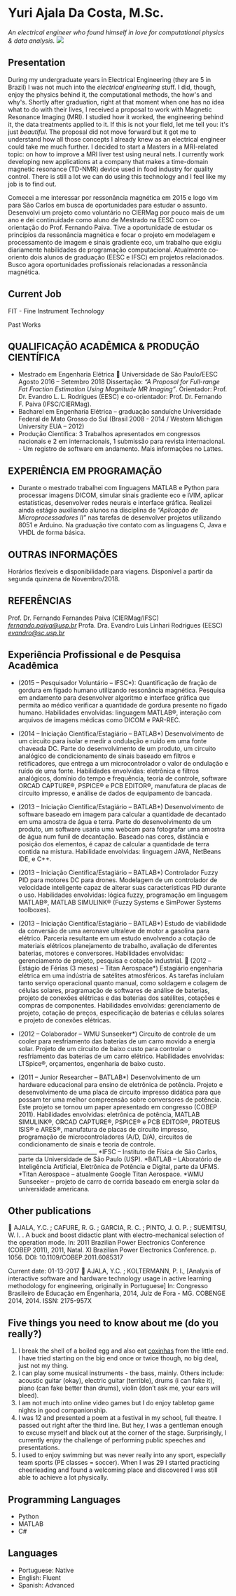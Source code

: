 # Yuri Ajala Da Costa, M.Sc.
*An electrical engineer who found himself in love for computational physics & data analysis.*
<img src="/images/perfil.png">

## Presentation
During my undergraduate years in Electrical Engineering (they are 5 in Brazil) I was not much into the *electrical engineering* stuff. I did, though, enjoy the physics behind it, the computational methods, the how's and why's. Shortly after graduation, right at that moment when one has no idea what to do with their lives, I received a proposal to work with Magnetic Resonance Imaging (MRI). I studied how it worked, the engineering behind it, the data treatments applied to it. If this is not your field, let me tell you: it's just *beautiful*. The proposal did not move forward but it got me to understand how all those concepts I already knew as an electrical engineer could take me much further. I decided to start a Masters in a MRI-related topic: on how to improve a MRI liver test using neural nets. I currently work developing new applications at a company that makes a time-domain magnetic resonance (TD-NMR) device used in food industry for quality control. There is still a lot we can do using this technology and I feel like my job is to find out.



Comecei a me interessar por ressonância magnética em 2015 e logo vim para São Carlos em busca de oportunidades para estudar o assunto. Desenvolvi um projeto como voluntário no CIERMag por pouco mais de um ano e dei continuidade como aluno de Mestrado na EESC com co-orientação do Prof. Fernando Paiva. Tive a oportunidade de estudar os princípios da ressonância magnética e focar o projeto em modelagem e processamento de imagem e sinais gradiente eco, um trabalho que exigiu diariamente habilidades de programação computacional. Atualmente co-oriento dois alunos de graduação (EESC e IFSC) em projetos relacionados. Busco agora oportunidades profissionais relacionadas a ressonância magnética.
## Current Job
FIT - Fine Instrument Technology

Past Works
## QUALIFICAÇÃO ACADÊMICA & PRODUÇÃO CIENTÍFICA
- Mestrado em Engenharia Elétrica  Universidade de São Paulo/EESC     Agosto 2016 – Setembro 2018 
Dissertação: *“A Proposal for Full-range Fat Fraction Estimation Using Magnitude MR Imaging”*. Orientador: Prof. Dr. Evandro L. L. Rodrigues (EESC) e co-orientador: Prof. Dr. Fernando F. Paiva (IFSC/CIERMag). 
- Bacharel em Engenharia Elétrica – graduação sanduíche 
Universidade Federal de Mato Grosso do Sul (Brasil 2008 - 2014 / Western Michigan University EUA – 2012)
- Produção Científica: 3 Trabalhos apresentados em congressos nacionais e 2 em internacionais, 1 submissão para revista internacional.  - Um registro de software em andamento. Mais informações no Lattes.  
## EXPERIÊNCIA EM PROGRAMAÇÃO 
- Durante o mestrado trabalhei com linguagens MATLAB e Python para processar imagens DICOM, simular sinais gradiente eco e IVIM, aplicar estatísticas, desenvolver redes neurais e interface gráfica. Realizei ainda estágio auxiliando alunos na disciplina de *“Aplicação de Microprocessadores II”* nas tarefas de desenvolver projetos utilizando 8051 e Arduino. Na graduação tive contato com as linguagens C, Java e VHDL de forma básica. 
## OUTRAS INFORMAÇÕES 
Horários flexíveis e disponibilidade para viagens.
Disponível a partir da segunda quinzena de Novembro/2018.  
## REFERÊNCIAS 
Prof. Dr. Fernando Fernandes Paiva (CIERMag/IFSC)
*fernando.paiva@usp.br*
Profa. Dra. Evandro Luis Linhari Rodrigues (EESC)
*evandro@sc.usp.br*

 ## Experiência Profissional e de Pesquisa Acadêmica 
 - (2015 – Pesquisador Voluntário – IFSC*): Quantificação de fração de gordura em fígado humano utilizando ressonância magnética.  Pesquisa em andamento para desenvolver algoritmo e interface gráfica que permita ao médico verificar a quantidade de gordura presente no fígado humano. Habilidades envolvidas: linguagem MATLAB®, interação com arquivos de imagens médicas como DICOM e PAR-REC.  
 - (2014 – Iniciação Científica/Estagiário – BATLAB*) Desenvolvimento de um circuito para isolar e medir a ondulação e ruído em uma fonte chaveada DC. Parte do desenvolvimento de um produto, um circuito analógico de condicionamento de sinais baseado em filtros e retificadores, que entrega a um microcontrolador o valor de ondulação e ruído de uma fonte. Habilidades envolvidas: eletrônica e filtros analógicos, domínio do tempo e frequência, teoria de controle, software ORCAD CAPTURE®, PSPICE® e PCB EDITOR®, manufatura de placas de circuito impresso, e análise de dados de equipamento de bancada.  
 - (2013 – Iniciação Científica/Estagiário – BATLAB*) Desenvolvimento de software baseado em imagem para calcular a quantidade de decantado em uma amostra de água e terra. Parte do desenvolvimento de um produto, um software usaria uma webcam para fotografar uma amostra de água num funil de decantação. Baseado nas cores, distância e posição dos elementos, é capaz de calcular a quantidade de terra contida na mistura. Habilidade envolvidas: linguagem JAVA, NetBeans IDE, e C++. 
 - (2013 – Iniciação Científica/Estagiário – BATLAB*) Controlador Fuzzy PID para motores DC para drones. Modelagem de um controlador de velocidade inteligente capaz de alterar suas características PID durante o uso. Habilidades envolvidas: lógica fuzzy, programação em linguagem MATLAB®, MATLAB SIMULINK® (Fuzzy Systems e SimPower Systems toolboxes).  
 
- (2013 – Iniciação Científica/Estagiário – BATLAB*) Estudo de viabilidade da conversão de uma aeronave ultraleve de motor a gasolina para elétrico. Parceria resultante em um estudo envolvendo a cotação de materiais elétricos planejamento de trabalho, avaliação de diferentes baterias, motores e conversores. Habilidades envolvidas: gerenciamento de projeto, pesquisa e cotação industrial.    (2012 – Estágio de Férias (3 meses) – Titan Aerospace*) Estagiário engenharia elétrica em uma indústria de satélites atmosféricos. As tarefas incluíam tanto serviço operacional quanto manual, como soldagem e colagem de células solares, pragramação de softwares de análise de baterias, projeto de conexões elétricas e das baterias dos satélites, cotações e compras de componentes. Habilidades envolvidas: gerenciamento de projeto, cotação de preços, especificação de baterias e células solares e projeto de conexões elétricas. 
 - (2012 – Colaborador – WMU Sunseeker*) Circuito de controle de um cooler para resfriamento das baterias de um carro movido a energia solar. Projeto de um circuito de baixo custo para controlar o resfriamento das baterias de um carro elétrico. Habilidades envolvidas: LTSpice®, orçamentos, engenharia de baixo custo. 
 - (2011 – Junior Researcher – BATLAB*) Desenvolvimento de um hardware educacional para ensino de eletrônica de potência. Projeto e desenvolvimento de uma placa de circuito impresso didática para que possam ter uma melhor compreensão sobre conversores de potência. Este projeto se tornou um paper apresentado em congresso (COBEP 2011). Habilidades envolvidas: eletrônica de potência, MATLAB SIMULINK®, ORCAD CAPTURE®, PSPICE® e PCB EDITOR®, PROTEUS ISIS® e ARES®, manufatura de placas de circuito impresso, programação de microcontroladores (A/D, D/A), circuitos de condicionamento de sinais e teoria de controle. ____________________________ *IFSC – Instituto de Física de São Carlos, parte da Universidade de São Paulo (USP).  *BATLAB – LAboratório de Inteligência Artificial, Eletrônica de Potência e Digital, parte da UFMS. *Titan Aerospace – atualmente Google Titan Aerospace. *WMU Sunseeker – projeto de carro de corrida baseado em energia solar da universidade americana.

## Other publications 
 AJALA, Y.C. ; CAFURE, R. G. ; GARCIA, R. C. ; PINTO, J. O. P. ; SUEMITSU, W. I. . A buck and boost didactic plant with electro-mechanical selection of the operation mode. In: 2011 Brazilian Power Electronics Conference (COBEP 2011), 2011, Natal. XI Brazilian Power Electronics Conference. p. 1056. DOI: 10.1109/COBEP.2011.6085317 
 
Current date: 01-13-2017   AJALA, Y.C. ; KOLTERMANN, P. I., [Analysis of interactive software and hardware technology usage in active learning methodology for engineering, originally in Portuguese] In: Congresso Brasileiro de Educação em Engenharia, 2014, Juíz de Fora - MG. COBENGE 2014, 2014. ISSN: 2175-957X 



## Five things you need to know about me (do you really?)
1. I break the shell of a boiled egg and also eat [coxinhas](https://www.thespruceeats.com/coxinha-brazilian-chicken-croquettes-3029668) from the little end. I have tried starting on the big end once or twice though, no big deal, just not my thing.
2. I can play some musical instruments - the bass, mainly. Others include: acoustic guitar (okay), electric guitar (terrible), drums (i can fake it), piano (can fake better than drums), violin (don’t ask me, your ears will bleed).
3. I am not much into online video games but I do enjoy tabletop game nights in good companionship.
4. I was 12 and presented a poem at a festival in my school, full theatre. I passed out right after the third line. But hey, I was a gentleman enough to excuse myself and black out at the corner of the stage. Surprisingly, I currently enjoy the challenge of performing public speeches and presentations.
5. I used to enjoy swimming but was never really into any sport, especially team sports (PE classes = soccer). When I was 29 I started practicing cheerleading and found a welcoming place and discovered I was still able to achieve a lot physically.

## Programming Languages
- Python
- MATLAB
- C#

## Languages
- Portuguese: Native
- English: Fluent
- Spanish: Advanced  

  
  
 
